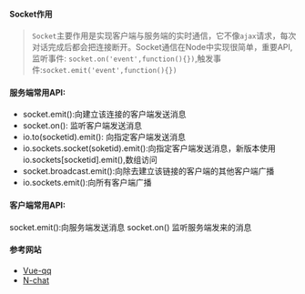 #### Socket作用
> `Socket`主要作用是实现客户端与服务端的实时通信，它不像`ajax`请求，每次对话完成后都会把连接断开。Socket通信在Node中实现很简单，重要API,监听事件: `socket.on('event',function(){})`,触发事件:`socket.emit('event',function(){})`

#### 服务端常用API:

+ socket.emit():向建立该连接的客户端发送消息
+ socket.on(): 监听客户端发送消息
+ io.to(socketid).emit(): 向指定客户端发送消息
+ io.sockets.socket(soketid).emit():向指定客户端发送消息，新版本使用io.sockets[socketid].emit(),数组访问
+ socket.broadcast.emit():向除去建立该链接的客户端的其他客户端广播
+ io.sockets.emit():向所有客户端广播


#### 客户端常用API:
socket.emit():向服务端发送消息
socket.on() 监听服务端发来的消息

#### 参考网站
+ [Vue-qq](https://github.com/lensh/vue-qq)
+ [N-chat](https://github.com/nswbmw/N-chat/wiki/%E7%AC%AC%E4%B8%80%E7%AB%A0-socket.io-%E7%AE%80%E4%BB%8B%E5%8F%8A%E4%BD%BF%E7%94%A8)